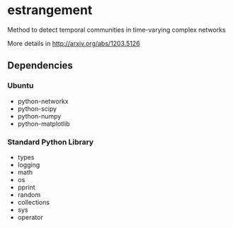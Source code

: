 estrangement
============

Method to detect temporal communities in time-varying complex networks

More details in http://arxiv.org/abs/1203.5126

## Dependencies

### Ubuntu
* python-networkx
* python-scipy
* python-numpy
* python-matplotlib


### Standard Python Library
* types
* logging
* math
* os
* pprint
* random 
* collections
* sys
* operator



